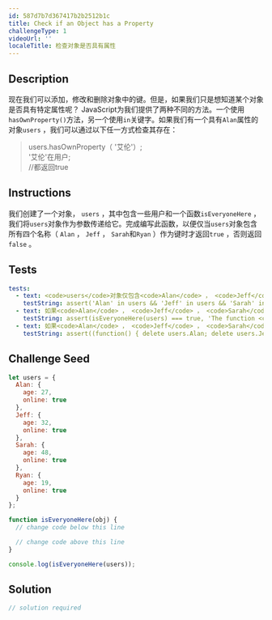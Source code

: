 ```yaml
---
id: 587d7b7d367417b2b2512b1c
title: Check if an Object has a Property
challengeType: 1
videoUrl: ''
localeTitle: 检查对象是否具有属性
---
```


## Description
<section id="description">现在我们可以添加，修改和删除对象中的键。但是，如果我们只是想知道某个对象是否具有特定属性呢？ JavaScript为我们提供了两种不同的方法。一个使用<code>hasOwnProperty()</code>方法，另一个使用<code>in</code>关键字。如果我们有一个具有<code>Alan</code>属性的对象<code>users</code> ，我们可以通过以下任一方式检查其存在： <blockquote> users.hasOwnProperty（ &#39;艾伦&#39;）; <br> &#39;艾伦&#39;在用户; <br> //都返回true </blockquote></section>

## Instructions
<section id="instructions">我们创建了一个对象， <code>users</code> ，其中包含一些用户和一个函数<code>isEveryoneHere</code> ，我们将<code>users</code>对象作为参数传递给它。完成编写此函数，以便仅当<code>users</code>对象包含所有四个名称（ <code>Alan</code> ， <code>Jeff</code> ， <code>Sarah</code>和<code>Ryan</code> ）作为键时才返回<code>true</code> ，否则返回<code>false</code> 。 </section>

## Tests
<section id='tests'>

```yml
tests:
  - text: <code>users</code>对象仅包含<code>Alan</code> ， <code>Jeff</code> ， <code>Sarah</code>和<code>Ryan</code>
    testString: assert('Alan' in users && 'Jeff' in users && 'Sarah' in users && 'Ryan' in users && Object.keys(users).length === 4, 'The <code>users</code> object only contains the keys <code>Alan</code>, <code>Jeff</code>, <code>Sarah</code>, and <code>Ryan</code>');
  - text: 如果<code>Alan</code> ， <code>Jeff</code> ， <code>Sarah</code>和<code>Ryan</code>是<code>users</code>对象的属性，则函数<code>isEveryoneHere</code>返回<code>true</code>
    testString: assert(isEveryoneHere(users) === true, 'The function <code>isEveryoneHere</code> returns <code>true</code> if <code>Alan</code>, <code>Jeff</code>, <code>Sarah</code>, and <code>Ryan</code> are properties on the <code>users</code> object');
  - text: 如果<code>Alan</code> ， <code>Jeff</code> ， <code>Sarah</code>和<code>Ryan</code>不是<code>users</code>对象的属性，则函数<code>isEveryoneHere</code>返回<code>false</code>
    testString: assert((function() { delete users.Alan; delete users.Jeff; delete users.Sarah; delete users.Ryan; return isEveryoneHere(users) })() === false, 'The function <code>isEveryoneHere</code> returns <code>false</code> if <code>Alan</code>, <code>Jeff</code>, <code>Sarah</code>, and <code>Ryan</code> are not properties on the <code>users</code> object');

```

</section>

## Challenge Seed
<section id='challengeSeed'>

<div id='js-seed'>

```js
let users = {
  Alan: {
    age: 27,
    online: true
  },
  Jeff: {
    age: 32,
    online: true
  },
  Sarah: {
    age: 48,
    online: true
  },
  Ryan: {
    age: 19,
    online: true
  }
};

function isEveryoneHere(obj) {
  // change code below this line

  // change code above this line
}

console.log(isEveryoneHere(users));

```

</div>



</section>

## Solution
<section id='solution'>

```js
// solution required
```
</section>
